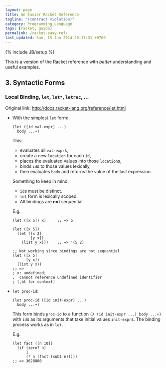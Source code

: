 ```yaml
---
layout: page
title: An Easier Racket Reference
tagline: "(contract violation)"
category: Programming_Language
tags: [racket, guide]
permalink: /racket-easy-ref/
last_updated: Sun, 15 Jun 2014 20:17:31 +0700
---
```

{% include JB/setup %}

This is a version of the Racket reference with *better* understanding and
useful examples.

## 3. Syntactic Forms ##

### Local Binding, `let`, `let*`, `letrec`, ... ###

Original link: http://docs.racket-lang.org/reference/let.html

* With the simplest `let` form:

  ```racket
  (let ([id val-expr] ...)
    body ...+)
  ```

  This:

  - evaluates all `val-expr`s,
  - create a new `location` for each `id`,
  - places the evaluated values into those `location`s,
  - binds `id`s to those values lexically,
  - then evaluates `body` and returns the value of the last expression.

  Something to keep in mind:

  - `id`s must be distinct.
  - `let` form is lexically scoped.
  - All bindings are **not** sequential.

  E.g.

  ```racket
  (let ([x 5]) x)     ;; => 5

  (let ([x 5])
    (let ([x 2]
          [y x])
      (list y x)))    ;; => '(5 2)

  ;; Not working since bindings are not sequential
  (let ([x 5]
        [y x])
    (list y x))
  ;; =>
  ; x: undefined;
  ;  cannot reference undefined identifier
  ; [,bt for context]
  ```

* `let proc-id`:

  ```racket
  (let proc-id ([id init-expr] ...)
    body ...+)
  ```

  This form binds `proc-id` to a function `(λ (id init-expr ...) body ...+)`
  with `id`s as its arguments that take initial values `init-expr`s.  The
  binding process works as in `let`.

  E.g.

  ```racket
  (let fact ([n 10])
    (if (zero? n)
        1
        (* n (fact (sub1 n)))))
  ;; => 3628800
  ```
